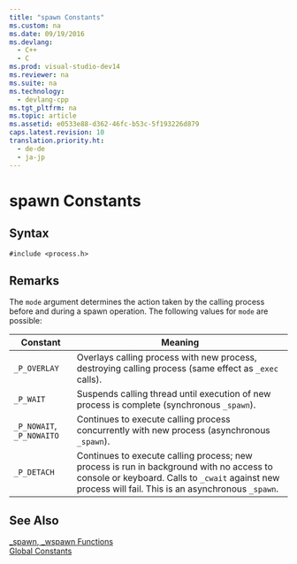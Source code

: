 ```yaml
---
title: "spawn Constants"
ms.custom: na
ms.date: 09/19/2016
ms.devlang: 
  - C++
  - C
ms.prod: visual-studio-dev14
ms.reviewer: na
ms.suite: na
ms.technology: 
  - devlang-cpp
ms.tgt_pltfrm: na
ms.topic: article
ms.assetid: e0533e88-d362-46fc-b53c-5f193226d879
caps.latest.revision: 10
translation.priority.ht: 
  - de-de
  - ja-jp
---
```

# spawn Constants
## Syntax  
  
```  
#include <process.h>  
```  
  
## Remarks  
 The `mode` argument determines the action taken by the calling process before and during a spawn operation. The following values for `mode` are possible:  
  
|Constant|Meaning|  
|--------------|-------------|  
|`_P_OVERLAY`|Overlays calling process with new process, destroying calling process (same effect as `_exec` calls).|  
|`_P_WAIT`|Suspends calling thread until execution of new process is complete (synchronous `_spawn`).|  
|`_P_NOWAIT`, `_P_NOWAITO`|Continues to execute calling process concurrently with new process (asynchronous `_spawn`).|  
|`_P_DETACH`|Continues to execute calling process; new process is run in background with no access to console or keyboard. Calls to `_cwait` against new process will fail. This is an asynchronous `_spawn`.|  
  
## See Also  
 [_spawn, _wspawn Functions](../vs140/_spawn--_wspawn-Functions.md)   
 [Global Constants](../vs140/Global-Constants.md)